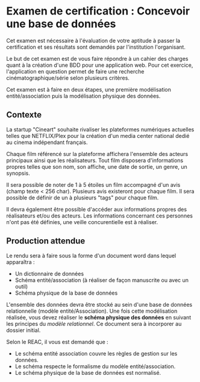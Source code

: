# Examen de certification : Concevoir une base de données

Cet examen est  nécessaire à l'évaluation de votre aptitude à passer la certification et ses résultats sont demandés par l'institution l'organisant.

Le but de cet examen est de vous faire répondre à un cahier des charges quant à la création d'une BDD pour une application web. Pour cet exercice, l'application en question permet de faire une recherche cinématographique/série selon plusieurs critères.

Cet examen est à faire en deux étapes, une première modélisation entité/association puis la modélisation physique des données. 

## Contexte
La startup "Cineart" souhaite rivaliser les plateformes numériques actuelles telles que NETFLIX/Plex pour la création d'un media center national dedié au cinema indépendant français. 

Chaque film référencé sur la plateforme affichera l'ensemble des acteurs principaux ainsi que les réalisateurs.
Tout film disposera d'informations propres telles que son nom, son affiche, une date de sortie, un genre, un synopsis.

Il sera possible de noter de 1 à 5 étoiles un film accompagné d'un avis (champ texte < 256 char).  Plusieurs avis existeront pour chaque film. 
Il sera possible de définir de un à plusieurs "tags" pour chaque film.

Il devra également être possible d'accéder aux informations propres des réalisateurs et/ou des acteurs. Les informations concernant ces personnes n'ont pas été définies, une veille concurentielle est à réaliser. 



## Production attendue

Le rendu sera à faire sous la forme d'un document word dans lequel apparaîtra :

- Un dictionnaire de données
- Schéma entité/association (à réaliser de façon manuscrite ou avec un outil)
- Schéma physique de la base de données

L'ensemble des données devra être stocké au sein d'une base de données relationnelle (modèle entité/Association). 
Une fois cette modélisation réalisée, vous devez réaliser le **schéma physique des données** en suivant les principes du _modèle relationnel_. Ce document sera à incorporer au dossier initial.

Selon le REAC, il vous est demandé que : 

- Le schéma entité association couvre les règles de gestion sur les données.
- Le schéma respecte le formalisme du modèle entité/association.
- Le schéma physique de la base de données est normalisé.
